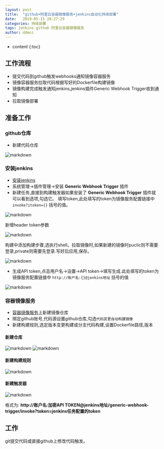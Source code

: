 ```yaml
---
layout: post
title:  "github+阿里云容器镜像服务+jenkins自动化持续部署"
date:   2019-05-15 20:27:29
categories: 持续部署
tags: jenkins github 阿里云容器镜像服务
author: ddmcc
---
```


* content
{:toc}




## 工作流程
 - 提交代码到github触发webhooks通知镜像容器服务
 - 镜像容器服务拉取代码根据写好的Dockerfile构建镜像
 - 镜像构建完成触发通知jenkins,jenkins插件Generic Webhook Trigger收到通知
 - 拉取镜像部署


## 准备工作

### github仓库

- 新建代码仓库

![markdown](https://ddmcc-1255635056.file.myqcloud.com/67496643-1e74-4c05-a8b9-aa23bfe1d140.png)


### 安装jenkins
- [安装jenkins](https://ddmcc.cn/2019/05/15/installing-jenkins-in-ubuntu/)
- 系统管理->插件管理->安装 **Generic Webhook Trigger** 插件
- 新建任务,直接到构建触发器如果安装了 **Generic Webhook Trigger** 插件就可以看到选项,勾选它。
填写token,此处填写的token为镜像服务配置链接中 `invoke?itoken={}` 括号的值。


![markdown](https://ddmcc-1255635056.file.myqcloud.com/0d3b988f-8681-4831-88fd-ac816a7950ba.png)



新增header token参数


![markdown](https://ddmcc-1255635056.file.myqcloud.com/a54f2d89-0b38-46c1-9848-df89110eb638.png)



构建中添加构建步骤,选执行shell。拉取镜像时,如果新建的镜像时puclic则不需要登录,private则需要先登录.写好后应用,保存。



![markdown](https://ddmcc-1255635056.file.myqcloud.com/2dd0d4e7-e398-4c60-98e3-956ebd7d7182.png)


- 生成API token,点击用户名->设置->API token->填写生成.此处填写的token为镜像服务配置链接中 `http://账户名:{}@jenkins地址` 括号的值


![markdown](https://ddmcc-1255635056.file.myqcloud.com/4fc3a556-70c5-4681-968d-9163c1ebda87.png)



### 容器镜像服务
- [容器镜像服务](https://cr.console.aliyun.com)上新建镜像仓库
- 绑定github账号,代码源设置github仓库,勾选`代码变更自动构建镜像`
- 新建构建规则,选定版本变更构建或分支代码构建,设置Dockerfile路径,版本


#### 新建仓库
![markdown](https://ddmcc-1255635056.file.myqcloud.com/1f945bdc-32c6-457b-8e13-286d386b1b9e.png)
![markdown](https://ddmcc-1255635056.file.myqcloud.com/3506699a-796e-4786-9744-a154521da685.png)

#### 新建构建规则
![markdown](https://ddmcc-1255635056.file.myqcloud.com/95d0e38c-a042-4cef-97b3-0c907b4f3191.png)

#### 新建触发器
![markdown](https://ddmcc-1255635056.file.myqcloud.com/fce17da7-6037-4977-9beb-93a03891d21a.png)


格式为: **http://账户名:加密API TOKEN@jenkins地址/generic-webhook-trigger/invoke?token=jenkins任务配置的token**

## 工作

git提交代码或直接github上修改代码触发。

